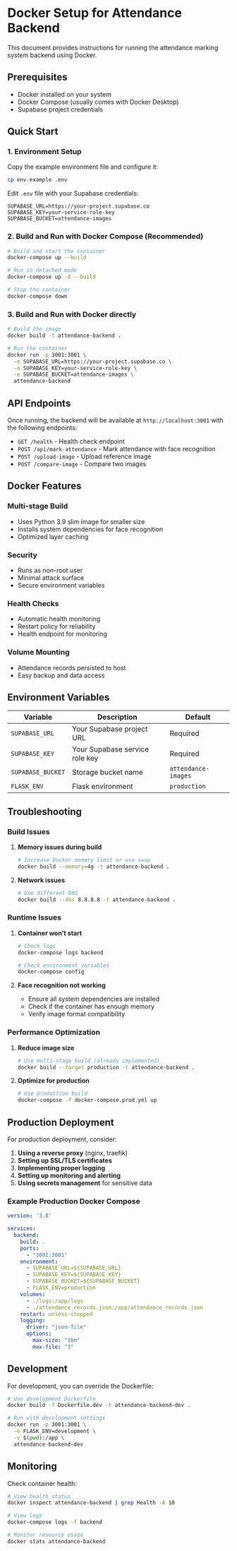 # Docker Setup for Attendance Backend

This document provides instructions for running the attendance marking system backend using Docker.

## Prerequisites

- Docker installed on your system
- Docker Compose (usually comes with Docker Desktop)
- Supabase project credentials

## Quick Start

### 1. Environment Setup

Copy the example environment file and configure it:

```bash
cp env.example .env
```

Edit `.env` file with your Supabase credentials:

```env
SUPABASE_URL=https://your-project.supabase.co
SUPABASE_KEY=your-service-role-key
SUPABASE_BUCKET=attendance-images
```

### 2. Build and Run with Docker Compose (Recommended)

```bash
# Build and start the container
docker-compose up --build

# Run in detached mode
docker-compose up -d --build

# Stop the container
docker-compose down
```

### 3. Build and Run with Docker directly

```bash
# Build the image
docker build -t attendance-backend .

# Run the container
docker run -p 3001:3001 \
  -e SUPABASE_URL=https://your-project.supabase.co \
  -e SUPABASE_KEY=your-service-role-key \
  -e SUPABASE_BUCKET=attendance-images \
  attendance-backend
```

## API Endpoints

Once running, the backend will be available at `http://localhost:3001` with the following endpoints:

- `GET /health` - Health check endpoint
- `POST /api/mark-attendance` - Mark attendance with face recognition
- `POST /upload-image` - Upload reference image
- `POST /compare-image` - Compare two images

## Docker Features

### Multi-stage Build
- Uses Python 3.9 slim image for smaller size
- Installs system dependencies for face recognition
- Optimized layer caching

### Security
- Runs as non-root user
- Minimal attack surface
- Secure environment variables

### Health Checks
- Automatic health monitoring
- Restart policy for reliability
- Health endpoint for monitoring

### Volume Mounting
- Attendance records persisted to host
- Easy backup and data access

## Environment Variables

| Variable | Description | Default |
|----------|-------------|---------|
| `SUPABASE_URL` | Your Supabase project URL | Required |
| `SUPABASE_KEY` | Your Supabase service role key | Required |
| `SUPABASE_BUCKET` | Storage bucket name | `attendance-images` |
| `FLASK_ENV` | Flask environment | `production` |

## Troubleshooting

### Build Issues

1. **Memory issues during build**
   ```bash
   # Increase Docker memory limit or use swap
   docker build --memory=4g -t attendance-backend .
   ```

2. **Network issues**
   ```bash
   # Use different DNS
   docker build --dns 8.8.8.8 -t attendance-backend .
   ```

### Runtime Issues

1. **Container won't start**
   ```bash
   # Check logs
   docker-compose logs backend
   
   # Check environment variables
   docker-compose config
   ```

2. **Face recognition not working**
   - Ensure all system dependencies are installed
   - Check if the container has enough memory
   - Verify image format compatibility

### Performance Optimization

1. **Reduce image size**
   ```bash
   # Use multi-stage build (already implemented)
   docker build --target production -t attendance-backend .
   ```

2. **Optimize for production**
   ```bash
   # Use production build
   docker-compose -f docker-compose.prod.yml up
   ```

## Production Deployment

For production deployment, consider:

1. **Using a reverse proxy** (nginx, traefik)
2. **Setting up SSL/TLS certificates**
3. **Implementing proper logging**
4. **Setting up monitoring and alerting**
5. **Using secrets management** for sensitive data

### Example Production Docker Compose

```yaml
version: '3.8'

services:
  backend:
    build: .
    ports:
      - "3001:3001"
    environment:
      - SUPABASE_URL=${SUPABASE_URL}
      - SUPABASE_KEY=${SUPABASE_KEY}
      - SUPABASE_BUCKET=${SUPABASE_BUCKET}
      - FLASK_ENV=production
    volumes:
      - ./logs:/app/logs
      - ./attendance_records.json:/app/attendance_records.json
    restart: unless-stopped
    logging:
      driver: "json-file"
      options:
        max-size: "10m"
        max-file: "3"
```

## Development

For development, you can override the Dockerfile:

```bash
# Use development Dockerfile
docker build -f Dockerfile.dev -t attendance-backend-dev .

# Run with development settings
docker run -p 3001:3001 \
  -e FLASK_ENV=development \
  -v $(pwd):/app \
  attendance-backend-dev
```

## Monitoring

Check container health:

```bash
# View health status
docker inspect attendance-backend | grep Health -A 10

# View logs
docker-compose logs -f backend

# Monitor resource usage
docker stats attendance-backend
``` 